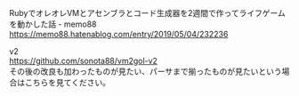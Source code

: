 RubyでオレオレVMとアセンブラとコード生成器を2週間で作ってライフゲームを動かした話 - memo88  
https://memo88.hatenablog.com/entry/2019/05/04/232236

v2  
https://github.com/sonota88/vm2gol-v2  
その後の改良も加わったものが見たい、パーサまで揃ったものが見たいという場合はこちらを見てください。
